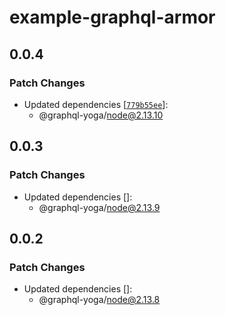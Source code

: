 # example-graphql-armor

## 0.0.4

### Patch Changes

- Updated dependencies [[`779b55ee`](https://github.com/dotansimha/graphql-yoga/commit/779b55eea843bd282f659e1012f255f62fd888b6)]:
  - @graphql-yoga/node@2.13.10

## 0.0.3

### Patch Changes

- Updated dependencies []:
  - @graphql-yoga/node@2.13.9

## 0.0.2

### Patch Changes

- Updated dependencies []:
  - @graphql-yoga/node@2.13.8
